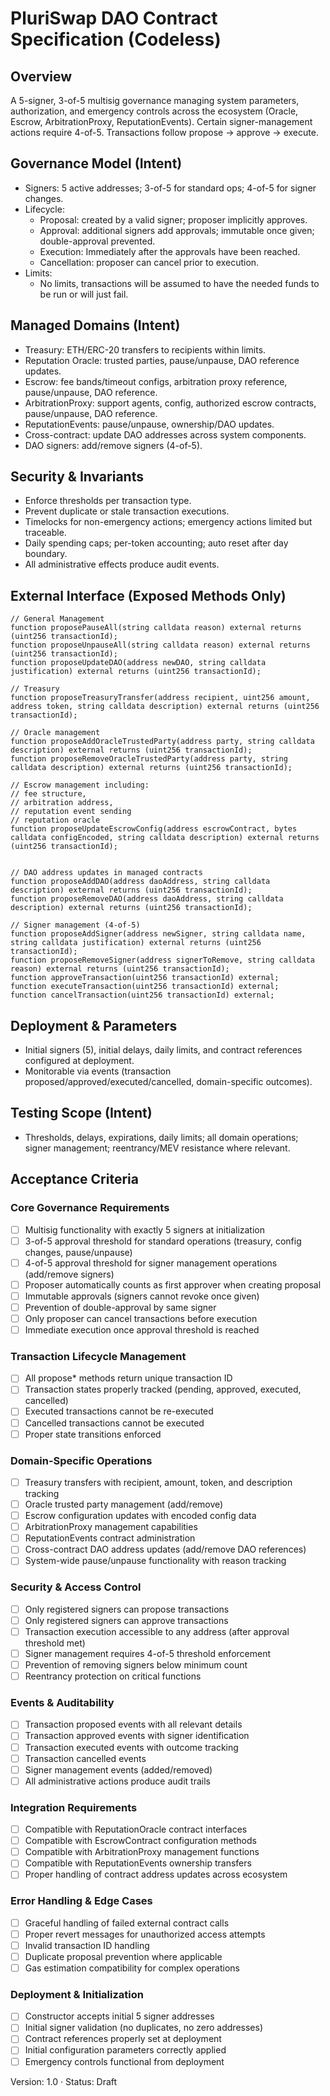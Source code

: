# PluriSwap DAO Contract Specification (Codeless)

## Overview
A 5-signer, 3-of-5 multisig governance managing system parameters, authorization, and emergency controls across the ecosystem (Oracle, Escrow, ArbitrationProxy, ReputationEvents). Certain signer-management actions require 4-of-5. Transactions follow propose → approve → execute.

## Governance Model (Intent)
- Signers: 5 active addresses; 3-of-5 for standard ops; 4-of-5 for signer changes.
- Lifecycle:
  - Proposal: created by a valid signer; proposer implicitly approves.
  - Approval: additional signers add approvals; immutable once given; double-approval prevented.
  - Execution: Immediately after the approvals have been reached.
  - Cancellation: proposer can cancel prior to execution.
- Limits:
  - No limits, transactions will be assumed to have the needed funds to be run or will just fail.

## Managed Domains (Intent)
- Treasury: ETH/ERC-20 transfers to recipients within limits.
- Reputation Oracle: trusted parties, pause/unpause, DAO reference updates.
- Escrow: fee bands/timeout configs, arbitration proxy reference, pause/unpause, DAO reference.
- ArbitrationProxy: support agents, config, authorized escrow contracts, pause/unpause, DAO reference.
- ReputationEvents: pause/unpause, ownership/DAO updates.
- Cross-contract: update DAO addresses across system components.
- DAO signers: add/remove signers (4-of-5).

## Security & Invariants
- Enforce thresholds per transaction type.
- Prevent duplicate or stale transaction executions.
- Timelocks for non-emergency actions; emergency actions limited but traceable.
- Daily spending caps; per-token accounting; auto reset after day boundary.
- All administrative effects produce audit events.

## External Interface (Exposed Methods Only)
```solidity
// General Management
function proposePauseAll(string calldata reason) external returns (uint256 transactionId);
function proposeUnpauseAll(string calldata reason) external returns (uint256 transactionId);
function proposeUpdateDAO(address newDAO, string calldata justification) external returns (uint256 transactionId);

// Treasury
function proposeTreasuryTransfer(address recipient, uint256 amount, address token, string calldata description) external returns (uint256 transactionId);

// Oracle management
function proposeAddOracleTrustedParty(address party, string calldata description) external returns (uint256 transactionId);
function proposeRemoveOracleTrustedParty(address party, string calldata description) external returns (uint256 transactionId);

// Escrow management including:
// fee structure, 
// arbitration address, 
// reputation event sending
// reputation oracle 
function proposeUpdateEscrowConfig(address escrowContract, bytes calldata configEncoded, string calldata description) external returns (uint256 transactionId);


// DAO address updates in managed contracts
function proposeAddDAO(address daoAddress, string calldata description) external returns (uint256 transactionId);
function proposeRemoveDAO(address daoAddress, string calldata description) external returns (uint256 transactionId);

// Signer management (4-of-5)
function proposeAddSigner(address newSigner, string calldata name, string calldata justification) external returns (uint256 transactionId);
function proposeRemoveSigner(address signerToRemove, string calldata reason) external returns (uint256 transactionId);
function approveTransaction(uint256 transactionId) external;
function executeTransaction(uint256 transactionId) external;
function cancelTransaction(uint256 transactionId) external;
```

## Deployment & Parameters
- Initial signers (5), initial delays, daily limits, and contract references configured at deployment.
- Monitorable via events (transaction proposed/approved/executed/cancelled, domain-specific outcomes).

## Testing Scope (Intent)
- Thresholds, delays, expirations, daily limits; all domain operations; signer management; reentrancy/MEV resistance where relevant.

## Acceptance Criteria

### Core Governance Requirements
- [ ] Multisig functionality with exactly 5 signers at initialization
- [ ] 3-of-5 approval threshold for standard operations (treasury, config changes, pause/unpause)
- [ ] 4-of-5 approval threshold for signer management operations (add/remove signers)
- [ ] Proposer automatically counts as first approver when creating proposal
- [ ] Immutable approvals (signers cannot revoke once given)
- [ ] Prevention of double-approval by same signer
- [ ] Only proposer can cancel transactions before execution
- [ ] Immediate execution once approval threshold is reached

### Transaction Lifecycle Management
- [ ] All propose* methods return unique transaction ID
- [ ] Transaction states properly tracked (pending, approved, executed, cancelled)
- [ ] Executed transactions cannot be re-executed
- [ ] Cancelled transactions cannot be executed
- [ ] Proper state transitions enforced

### Domain-Specific Operations
- [ ] Treasury transfers with recipient, amount, token, and description tracking
- [ ] Oracle trusted party management (add/remove)
- [ ] Escrow configuration updates with encoded config data
- [ ] ArbitrationProxy management capabilities
- [ ] ReputationEvents contract administration
- [ ] Cross-contract DAO address updates (add/remove DAO references)
- [ ] System-wide pause/unpause functionality with reason tracking

### Security & Access Control
- [ ] Only registered signers can propose transactions
- [ ] Only registered signers can approve transactions
- [ ] Transaction execution accessible to any address (after approval threshold met)
- [ ] Signer management requires 4-of-5 threshold enforcement
- [ ] Prevention of removing signers below minimum count
- [ ] Reentrancy protection on critical functions

### Events & Auditability
- [ ] Transaction proposed events with all relevant details
- [ ] Transaction approved events with signer identification
- [ ] Transaction executed events with outcome tracking
- [ ] Transaction cancelled events
- [ ] Signer management events (added/removed)
- [ ] All administrative actions produce audit trails

### Integration Requirements
- [ ] Compatible with ReputationOracle contract interfaces
- [ ] Compatible with EscrowContract configuration methods
- [ ] Compatible with ArbitrationProxy management functions
- [ ] Compatible with ReputationEvents ownership transfers
- [ ] Proper handling of contract address updates across ecosystem

### Error Handling & Edge Cases
- [ ] Graceful handling of failed external contract calls
- [ ] Proper revert messages for unauthorized access attempts
- [ ] Invalid transaction ID handling
- [ ] Duplicate proposal prevention where applicable
- [ ] Gas estimation compatibility for complex operations

### Deployment & Initialization
- [ ] Constructor accepts initial 5 signer addresses
- [ ] Initial signer validation (no duplicates, no zero addresses)
- [ ] Contract references properly set at deployment
- [ ] Initial configuration parameters correctly applied
- [ ] Emergency controls functional from deployment

Version: 1.0 · Status: Draft


